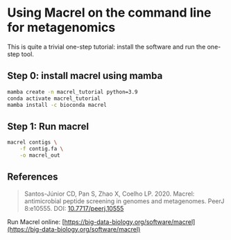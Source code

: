 # Using Macrel on the command line for metagenomics

This is quite a trivial one-step tutorial: install the software and run the one-step tool.

## Step 0: install macrel using mamba

```bash
mamba create -n macrel_tutorial python=3.9
conda activate macrel_tutorial
mamba install -c bioconda macrel
```

## Step 1: Run macrel

```bash
macrel contigs \
    -f contig.fa \
    -o macrel_out
```

## References


>   Santos-Júnior CD, Pan S, Zhao X, Coelho LP. 2020.
>   Macrel: antimicrobial peptide screening in genomes and metagenomes.
>   PeerJ 8:e10555. DOI: [10.7717/peerj.10555](https://doi.org/10.7717/peerj.10555)

Run Macrel online: [https://big-data-biology.org/software/macrel](https://big-data-biology.org/software/macrel)
